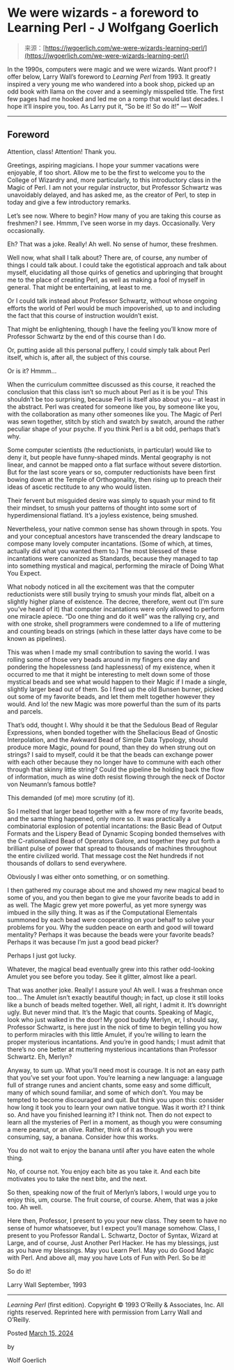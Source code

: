 <!--yml
category: 未分类
date: 2024-05-27 15:03:33
-->

# We were wizards - a foreword to Learning Perl - J Wolfgang Goerlich

> 来源：[https://jwgoerlich.com/we-were-wizards-learning-perl/](https://jwgoerlich.com/we-were-wizards-learning-perl/)

In the 1990s, computers were magic and we were wizards. Want proof? I offer below, Larry Wall’s foreword to *Learning Perl* from 1993\. It greatly inspired a very young me who wandered into a book shop, picked up an odd book with llama on the cover and a seemingly misspelled title. The first few pages had me hooked and led me on a romp that would last decades. I hope it’ll inspire you, too. As Larry put it, “So be it! So do it!” — Wolf

* * *

## Foreword

Attention, class! Attention! Thank you.

Greetings, aspiring magicians. I hope your summer vacations were enjoyable, if too short. Allow me to be the first to welcome you to the College of Wizardry and, more particularly, to this introductory class in the Magic of Perl. I am not your regular instructor, but Professor Schwartz was unavoidably delayed, and has asked me, as the creator of Perl, to step in today and give a few introductory remarks.

Let’s see now. Where to begin? How many of you are taking this course as freshmen? I see. Hmmm, I’ve seen worse in my days. Occasionally. Very occasionally.

Eh? That was a joke. Really! Ah well. No sense of humor, these freshmen.

Well now, what shall I talk about? There are, of course, any number of things I could talk about. I could take the egotistical approach and talk about myself, elucidating all those quirks of genetics and upbringing that brought me to the place of creating Perl, as well as making a fool of myself in general. That might be entertaining, at least to me.

Or I could talk instead about Professor Schwartz, without whose ongoing efforts the world of Perl would be much impoverished, up to and including the fact that this course of instruction wouldn’t exist.

That might be enlightening, though I have the feeling you’ll know more of Professor Schwartz by the end of this course than I do.

Or, putting aside all this personal puffery, I could simply talk about Perl itself, which is, after all, the subject of this course.

Or is it? Hmmm…

When the curriculum committee discussed as this course, it reached the conclusion that this class isn’t so much about Perl as it is be you! This shouldn’t be too surprising, because Perl is itself also about you – at least in the abstract. Perl was created for someone like you, by someone like you, with the collaboration as many other someones like you. The Magic of Perl was sewn together, stitch by stich and swatch by swatch, around the rather peculiar shape of your psyche. If you think Perl is a bit odd, perhaps that’s why.

Some computer scientists (the reductionists, in particular) would like to deny it, but people have funny-shaped minds. Mental geography is not linear, and cannot be mapped onto a flat surface without severe distortion. But for the last score years or so, computer reductionists have been first bowing down at the Temple of Orthogonality, then rising up to preach their ideas of ascetic rectitude to any who would listen.

Their fervent but misguided desire was simply to squash your mind to fit their mindset, to smush your patterns of thought into some sort of hyperdimensional flatland. It’s a joyless existence, being smushed.

Nevertheless, your native common sense has shown through in spots. You and your conceptual ancestors have transcended the dreary landscape to compose many lovely computer incantations. (Some of which, at times, actually did what you wanted them to.) The most blessed of these incantations were canonized as Standards, because they managed to tap into something mystical and magical, performing the miracle of Doing What You Expect.

What nobody noticed in all the excitement was that the computer reductionists were still busily trying to smush your minds flat, albeit on a slightly higher plane of existence. The decree, therefore, went out (I’m sure you’ve heard of it) that computer incantations were only allowed to perform one miracle apiece. “Do one thing and do it well” was the rallying cry, and with one stroke, shell programmers were condemned to a life of muttering and counting beads on strings (which in these latter days have come to be known as pipelines).

This was when I made my small contribution to saving the world. I was rolling some of those very beads around in my fingers one day and pondering the hopelessness (and haplessness) of my existence, when it occurred to me that it might be interesting to melt down some of those mystical beads and see what would happen to their Magic if I made a single, slightly larger bead out of them. So l fired up the old Bunsen burner, picked out some of my favorite beads, and let them melt together however they would. And lo! the new Magic was more powerful than the sum of its parts and parcels.

That’s odd, thought I. Why should it be that the Sedulous Bead of Regular Expressions, when bonded together with the Shellacious Bead of Gnostic Interpolation, and the Awkward Bead of Simple Data Typology, should produce more Magic, pound for pound, than they do when strung out on strings? I said to myself, could it be that the beads can exchange power with each other because they no longer have to commune with each other through that skinny little string? Could the pipeline be holding back the flow of information, much as wine doth resist flowing through the neck of Doctor von Neumann’s famous bottle?

This demanded (of me) more scrutiny (of it).

So I melted that larger bead together with a few more of my favorite beads, and the same thing happened, only more so. It was practically a combinatorial explosion of potential incantations: the Basic Bead of Output Formats and the Lispery Bead of Dynamic Scoping bonded themselves with the C-rationalized Bead of Operators Galore, and together they put forth a brilliant pulse of power that spread to thousands of machines throughout the entire civilized world. That message cost the Net hundreds if not thousands of dollars to send everywhere.

Obviously I was either onto something, or on something.

I then gathered my courage about me and showed my new magical bead to some of you, and you then began to give me your favorite beads to add in as well. The Magic grew yet more powerful, as yet more synergy was imbued in the silly thing. It was as if the Computational Elementals summoned by each bead were cooperating on your behalf to solve your problems for you. Why the sudden peace on earth and good will toward mentality? Perhaps it was because the beads were your favorite beads? Perhaps it was because I’m just a good bead picker?

Perhaps I just got lucky.

Whatever, the magical bead eventually grew into this rather odd-looking Amulet you see before you today. See it glitter, almost like a pearl.

That was another joke. Really! I assure you! Ah well. I was a freshman once too… The Amulet isn’t exactly beautiful though; in fact, up close it still looks like a bunch of beads melted together. Well, all right, I admit it. It’s downright ugly. But never mind that. It’s the Magic that counts. Speaking of Magic, look who just walked in the door! My good buddy Merlyn, er, I should say, Professor Schwartz, is here just in the nick of time to begin telling you how to perform miracles with this little Amulet, if you’re willing to learn the proper mysterious incantations. And you’re in good hands; I must admit that there’s no one better at muttering mysterious incantations than Professor Schwartz. Eh, Merlyn?

Anyway, to sum up. What you’ll need most is courage. It is not an easy path that you’ve set your foot upon. You’re learning a new language: a language full of strange runes and ancient chants, some easy and some difficult, many of which sound familiar, and some of which don’t. You may be tempted to become discouraged and quit. But think you upon this: consider how long it took you to learn your own native tongue. Was it worth it? I think so. And have you finished learning it? I think not. Then do not expect to learn all the mysteries of Perl in a moment, as though you were consuming a mere peanut, or an olive. Rather, think of it as though you were consuming, say, a banana. Consider how this works.

You do not wait to enjoy the banana until after you have eaten the whole thing.

No, of course not. You enjoy each bite as you take it. And each bite motivates you to take the next bite, and the next.

So then, speaking now of the fruit of Merlyn’s labors, I would urge you to enjoy this, um, course. The fruit course, of course. Ahem, that was a joke too. Ah well.

Here then, Professor, I present to you your new class. They seem to have no sense of humor whatsoever, but I expect you’ll manage somehow. Class, I present to you Professor Randal L. Schwartz, Doctor of Syntax, Wizard at Large, and of course, Just Another Perl Hacker. He has my blessings, just as you have my blessings. May you Learn Perl. May you do Good Magic with Perl. And above all, may you have Lots of Fun with Perl. So be it!

So do it!

Larry Wall
September, 1993

* * *

*Learning Perl* (first edition). Copyright © 1993 O’Reilly & Associates, Inc. All rights reserved. Reprinted here with permission from Larry Wall and O’Reilly.

Posted [March 15, 2024](https://jwgoerlich.com/we-were-wizards-learning-perl/ "6:06 pm")

by

Wolf Goerlich
